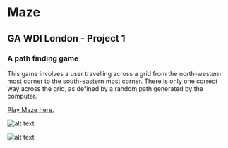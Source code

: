 # Maze

## GA WDI London - Project 1

### A path finding game

This game involves a user travelling across a grid from the north-western most corner to the south-eastern most corner. There is only one correct way across the grid, as defined by a random path generated by the computer.

[Play Maze here.](https://freemaze.herokuapp.com/)

![alt text](../images/Screenshot_2015-10-13-16-08-20.png)

![alt text]()
